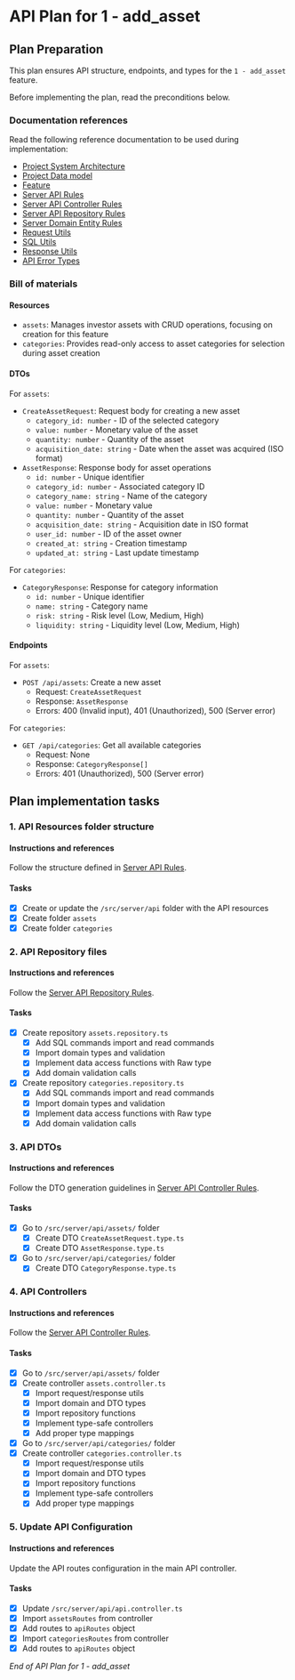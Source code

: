 # API Plan for **1 - add_asset**

## Plan Preparation

This plan ensures API structure, endpoints, and types for the `1 - add_asset` feature.

Before implementing the plan, read the preconditions below.

### Documentation references

Read the following reference documentation to be used during implementation:

- [Project System Architecture](/docs/systems.blueprint.md)
- [Project Data model](/docs/data-model.blueprint.md)
- [Feature](/docs/1-add_asset/1-add_asset.blueprint.md)
- [Server API Rules](/.cursor/rules/server-api.mdc)
- [Server API Controller Rules](/.cursor/rules/server-api-controller.mdc)  
- [Server API Repository Rules](/.cursor/rules/server-api-repository.mdc)
- [Server Domain Entity Rules](/.cursor/rules/server-domain-entity.mdc)
- [Request Utils](/src/server/shared/request.utils.ts)
- [SQL Utils](/src/server/shared/sql.utils.ts)
- [Response Utils](/src/server/shared/response.utils.ts)
- [API Error Types](/src/server/shared/api-error.type.ts)

### Bill of materials

#### Resources

- `assets`: Manages investor assets with CRUD operations, focusing on creation for this feature
- `categories`: Provides read-only access to asset categories for selection during asset creation

#### DTOs

For `assets`:
- `CreateAssetRequest`: Request body for creating a new asset
  - `category_id: number` - ID of the selected category
  - `value: number` - Monetary value of the asset
  - `quantity: number` - Quantity of the asset
  - `acquisition_date: string` - Date when the asset was acquired (ISO format)
- `AssetResponse`: Response body for asset operations
  - `id: number` - Unique identifier
  - `category_id: number` - Associated category ID
  - `category_name: string` - Name of the category
  - `value: number` - Monetary value 
  - `quantity: number` - Quantity of the asset
  - `acquisition_date: string` - Acquisition date in ISO format
  - `user_id: number` - ID of the asset owner
  - `created_at: string` - Creation timestamp
  - `updated_at: string` - Last update timestamp

For `categories`:
- `CategoryResponse`: Response for category information
  - `id: number` - Unique identifier
  - `name: string` - Category name
  - `risk: string` - Risk level (Low, Medium, High)
  - `liquidity: string` - Liquidity level (Low, Medium, High)

#### Endpoints

For `assets`:
- `POST /api/assets`: Create a new asset
  - Request: `CreateAssetRequest`
  - Response: `AssetResponse`
  - Errors: 400 (Invalid input), 401 (Unauthorized), 500 (Server error)

For `categories`:
- `GET /api/categories`: Get all available categories
  - Request: None
  - Response: `CategoryResponse[]`
  - Errors: 401 (Unauthorized), 500 (Server error)

## Plan implementation tasks

### 1. API Resources folder structure

#### Instructions and references

Follow the structure defined in [Server API Rules](/.cursor/rules/server-api.mdc).

#### Tasks

- [x] Create or update the `/src/server/api` folder with the API resources
- [x] Create folder `assets`
- [x] Create folder `categories`

### 2. API Repository files

#### Instructions and references

Follow the [Server API Repository Rules](/.cursor/rules/server-api-repository.mdc).

#### Tasks

- [x] Create repository `assets.repository.ts`
  - [x] Add SQL commands import and read commands
  - [x] Import domain types and validation
  - [x] Implement data access functions with Raw type
  - [x] Add domain validation calls
- [x] Create repository `categories.repository.ts`
  - [x] Add SQL commands import and read commands
  - [x] Import domain types and validation
  - [x] Implement data access functions with Raw type
  - [x] Add domain validation calls

### 3. API DTOs

#### Instructions and references

Follow the DTO generation guidelines in [Server API Controller Rules](/.cursor/rules/server-api-controller.mdc).

#### Tasks

- [x] Go to `/src/server/api/assets/` folder
  - [x] Create DTO `CreateAssetRequest.type.ts`
  - [x] Create DTO `AssetResponse.type.ts`
- [x] Go to `/src/server/api/categories/` folder
  - [x] Create DTO `CategoryResponse.type.ts`

### 4. API Controllers

#### Instructions and references

Follow the [Server API Controller Rules](/.cursor/rules/server-api-controller.mdc).

#### Tasks

- [x] Go to `/src/server/api/assets/` folder
- [x] Create controller `assets.controller.ts`
  - [x] Import request/response utils
  - [x] Import domain and DTO types
  - [x] Import repository functions
  - [x] Implement type-safe controllers
  - [x] Add proper type mappings
- [x] Go to `/src/server/api/categories/` folder
- [x] Create controller `categories.controller.ts`
  - [x] Import request/response utils
  - [x] Import domain and DTO types
  - [x] Import repository functions
  - [x] Implement type-safe controllers
  - [x] Add proper type mappings

### 5. Update API Configuration

#### Instructions and references

Update the API routes configuration in the main API controller.

#### Tasks

- [x] Update `/src/server/api/api.controller.ts`
- [x] Import `assetsRoutes` from controller
- [x] Add routes to `apiRoutes` object
- [x] Import `categoriesRoutes` from controller
- [x] Add routes to `apiRoutes` object

_End of API Plan for 1 - add_asset_ 